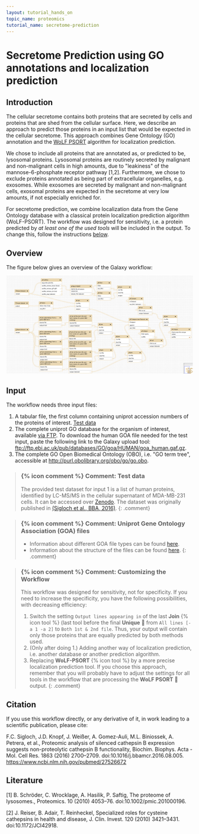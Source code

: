 ```yaml
---
layout: tutorial_hands_on
topic_name: proteomics
tutorial_name: secretome-prediction
---
```


# Secretome Prediction using GO annotations and localization prediction

## Introduction

The cellular secretome contains both proteins that are secreted by cells and proteins that are shed from the cellular surface. Here, we describe an approach to predict those proteins in an input list that would be expected in the cellular secretome. This approach combines Gene Ontology (GO) annotation and the [WoLF PSORT](https://www.ncbi.nlm.nih.gov/pmc/articles/PMC1933216/) algorithm for localization prediction.

We chose to include all proteins that are annotated as, or predicted to be, lysosomal proteins. Lysosomal proteins are routinely secreted by malignant and non-malignant cells in high amounts, due to "leakiness" of the mannose-6-phosphate receptor pathway [1,2].
Furthermore, we chose to exclude proteins annotated as being part of extracellular organelles, e.g. exosomes. While exosomes are secreted by malignant and non-malignant cells, exosomal proteins are expected in the secretome at very low amounts, if not especially enriched for.

For secretome prediction, we combine localization data from the Gene Ontology database with a classical protein localization prediction algorithm (WoLF-PSORT). The workflow was designed for sensitivity, i.e. a protein predicted by *at least one of the used tools* will be included in the output. To change this, follow the instructions [below](#-icon-comment--comment-customizing-the-workflow).

## Overview

The figure below gives an overview of the Galaxy workflow:

![Overview Secretome Prediction WF](../../images/wf_secretomePrediction_goWolfpsort.png)

## Input

The workflow needs three input files:

  1) A tabular file, the first column containing uniprot accession numbers of the proteins of interest. [Test data](https://doi.org/10.5281/zenodo.519260)
  2) The complete uniprot GO database for the organism of interest, available [via FTP](ftp://ftp.ebi.ac.uk/pub/databases/GO/goa/). To download the human GOA file needed for the test input, paste the following link to the Galaxy upload tool: ftp://ftp.ebi.ac.uk/pub/databases/GO/goa/HUMAN/goa_human.gaf.gz.
  3) The complete GO Open Biomedical Ontology (OBO), i.e. "GO term tree", accessible at http://purl.obolibrary.org/obo/go/go.obo.

> ### {% icon comment %} Comment: Test data
> The provided test dataset for input 1 is a list of human proteins, identified by LC-MS/MS in the cellular supernatant of MDA-MB-231 cells. It can be accessed over [Zenodo](https://doi.org/10.5281/zenodo.519260). The dataset was originally published in [(Sigloch et al., BBA, 2016)](https://www.ncbi.nlm.nih.gov/pubmed/27526672).
> {: .comment}

> ### {% icon comment %} Comment: Uniprot Gene Ontology Association (GOA) files
> - Information about different GOA file types can be found [here](https://www.ebi.ac.uk/GOA/downloads).
> - Information about the structure of the files can be found [here](ftp://ftp.ebi.ac.uk/pub/databases/GO/goa/HUMAN/README).
> {: .comment}

> ### {% icon comment %} Comment: Customizing the Workflow
> This workflow was designed for sensitivity, not for specificity. If you need to increase the specificity, you have the following possibilities, with decreasing efficiency:
> 1. Switch the setting `Output lines appearing in` of the last **Join** {% icon tool %} (last tool before the final **Unique** :wrench: from `All lines [-a 1 -a 2]` to `Both 1st & 2nd file`. Thus, your output will contain only those proteins that are equally predicted by both methods used.
> 2. (Only after doing 1.) Adding another way of localization prediction, i.e. another database or another prediction algorithm.
> 3. Replacing **WoLF-PSORT** {% icon tool %} by a more precise localization prediction tool. If you choose this approach, remember that you will probably have to adjust the settings for all tools in the workflow that are processing the **WoLF PSORT** :wrench: output.
> {: .comment}

## Citation

If you use this workflow directly, or any derivative of it, in work leading to a scientific publication,
please cite:

F.C. Sigloch, J.D. Knopf, J. Weißer, A. Gomez-Auli, M.L. Biniossek, A. Petrera, et al., Proteomic analysis of silenced cathepsin B expression suggests non-proteolytic cathepsin B functionality, Biochim. Biophys. Acta - Mol. Cell Res. 1863 (2016) 2700–2709. doi:10.1016/j.bbamcr.2016.08.005. https://www.ncbi.nlm.nih.gov/pubmed/27526672

## Literature

[1] B. Schröder, C. Wrocklage, A. Hasilik, P. Saftig, The proteome of lysosomes., Proteomics. 10 (2010) 4053–76. doi:10.1002/pmic.201000196.

[2] J. Reiser, B. Adair, T. Reinheckel, Specialized roles for cysteine cathepsins in health and disease, J. Clin. Invest. 120 (2010) 3421–3431. doi:10.1172/JCI42918.
